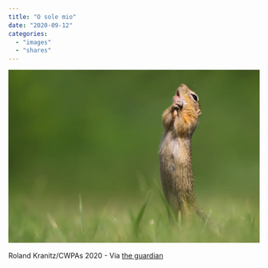 ```yaml
---
title: "O sole mio"
date: "2020-09-12"
categories: 
  - "images"
  - "shares"
---
```


![](images/image-1.png)

Roland Kranitz/CWPAs 2020 - Via [the guardian](https://www.theguardian.com/artanddesign/gallery/2020/sep/11/comedy-wildlife-photography-awards-2020-finalists-in-pictures)
